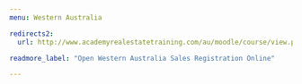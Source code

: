 ```yaml
---
menu: Western Australia

redirects2:
  url: http://www.academyrealestatetraining.com/au/moodle/course/view.php?id=46

readmore_label: "Open Western Australia Sales Registration Online"

---
```

